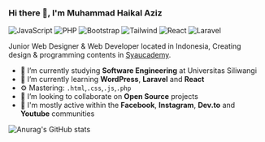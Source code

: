 ### Hi there 👋, I'm Muhammad Haikal Aziz

![JavaScript](https://img.shields.io/badge/JavaScript-Intermediate-yellow)
![PHP](https://img.shields.io/badge/PHP-Intermediate-lightorange)
![Bootstrap](https://img.shields.io/badge/Bootstrap-Expert-purple)
![Tailwind](https://img.shields.io/badge/Tailwind-Beginner-cyan)
![React](https://img.shields.io/badge/React-Beginner-blue)
![Laravel](https://img.shields.io/badge/Laravel-Intermediate-red)

Junior Web Designer & Web Developer located in Indonesia, Creating design & programming contents in [Syaucademy](https://www.instagram.com/syaucademy/ "Syaucademy").

- 🔭 I’m currently studying **Software Engineering** at Universitas Siliwangi
- 🌱 I’m currently learning **WordPress**, **Laravel** and **React**
- ⚙️ Mastering: `.html`,`.css`,`.js`,`.php`
- 👯 I’m looking to collaborate on **Open Source** projects
- 💬 I'm mostly active within the **Facebook**, **Instagram**, **Dev.to** and **Youtube** communities

![Anurag's GitHub stats](https://github-readme-stats-git-masterrstaa-rickstaa.vercel.app/api?username=anuraghazra&show_icons=true&theme=radical)
